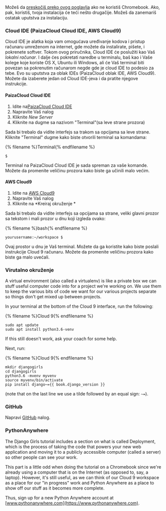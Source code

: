 Možeš da [preskočiš preko ovog poglavlja](http://tutorial.djangogirls.org/en/installation/#install-python) ako ne koristiš Chromebook. Ako, pak, koristiš, tvoja instalacija će teći nešto drugačije. Možeš da zanemariš ostatak uputstva za instalaciju.

### Cloud IDE (PaizaCloud Cloud IDE, AWS Cloud9)

Cloud IDE je alatka koja vam omogućava uređivanje kodova i pristup računaru umreženom na internet, gde možete da instalirate, pišete, i pokrenete softver. Tokom ovog priručnika, Cloud IDE će poslužiti kao Vaš *lokalni računar*. I dalje ćes pokretati naredbe u terminalu, baš kao i Vaše kolege koje koriste OS X, Ubuntu ili Windows, ali će Vaš terminal biti povezan sa pokrenutim računarom negde gde je cloud IDE to podesio za tebe. Evo su uputstva za oblak IDEs (PaizaCloud oblak IDE, AWS Cloud9). Možete da izaberete jedan od Cloud IDE-jeva i da pratite njegove instrukcije.

#### PaizaCloud Cloud IDE

1. Idite na[PaizaCloud Cloud IDE](https://paiza.cloud/)
2. Napravite Vaš nalog
3. Kliknite *New Server*
4. Kliknite na dugme sa nazivom "Terminal"(sa leve strane prozora)

Sada bi trebalo da vidite interfejs sa trakom sa opcijama sa leve strane. Kliknite "Terminal" dugme kako biste otvorili terminal sa komandama:

{% filename %}Terminal{% endfilename %}

    $
    

Terminal na PaizaCloud Cloud IDE je sada spreman za vaše komande. Možete da promenite veličinu prozora kako biste ga učinili malo većim.

#### AWS Cloud9

1. Idite na [AWS Cloud9](https://aws.amazon.com/cloud9/)
2. Napravite Vaš nalog
3. Kliknite na *Kreiraj okruženje *

Sada bi trebalo da vidite interfejs sa opcijama sa strane, veliki glavni prozor sa tekstom i mali prozor u dnu koji izgleda ovako:

{% filename %}bash{% endfilename %}

    yourusername:~/workspace $
    

Ovaj prostor u dnu je Vaš terminal. Možete da ga koristite kako biste poslali instrukcije Cloud 9 računaru. Možete da promenite veličinu prozora kako biste ga malo uvećali.

### Virutalno okruženje

A virtual environment (also called a virtualenv) is like a private box we can stuff useful computer code into for a project we're working on. We use them to keep the various bits of code we want for our various projects separate so things don't get mixed up between projects.

In your terminal at the bottom of the Cloud 9 interface, run the following:

{% filename %}Cloud 9{% endfilename %}

    sudo apt update
    sudo apt install python3.6-venv
    

If this still doesn't work, ask your coach for some help.

Next, run:

{% filename %}Cloud 9{% endfilename %}

    mkdir djangogirls
    cd djangogirls
    python3.6 -mvenv myvenv
    source myvenv/bin/activate
    pip install django~={{ book.django_version }}
    

(note that on the last line we use a tilde followed by an equal sign: `~=`).

### GitHub

Napravi [GitHub](https://github.com) nalog.

### PythonAnywhere

The Django Girls tutorial includes a section on what is called Deployment, which is the process of taking the code that powers your new web application and moving it to a publicly accessible computer (called a server) so other people can see your work.

This part is a little odd when doing the tutorial on a Chromebook since we're already using a computer that is on the Internet (as opposed to, say, a laptop). However, it's still useful, as we can think of our Cloud 9 workspace as a place for our "in progress" work and Python Anywhere as a place to show off our stuff as it becomes more complete.

Thus, sign up for a new Python Anywhere account at [www.pythonanywhere.com](https://www.pythonanywhere.com).
